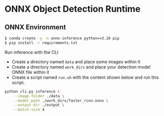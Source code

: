 # ONNX Object Detection Runtime

## ONNX Environment

```bash
$ conda create -y -n onnx-inference python==3.10 pip
$ pip install -r requirements.txt
```

Run inference with the CLI

- Create a directory named `data` and place some images within it
- Create a directory named `work_dirs` and place your detection model ONNX file within it
- Create a script named `run.sh` with the content shown below and run this script.

```bash
python cli.py inference \
    --image-folder ./data \
    --model-path ./work_dirs/faster_rcnn.onnx \
    --output-dir ./output \
    --batch-size 4
```